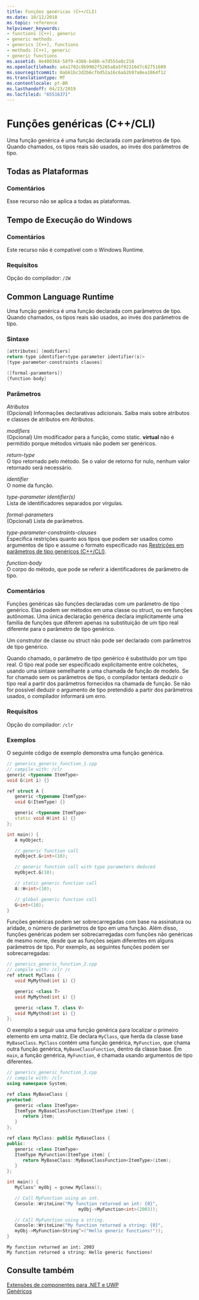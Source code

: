 ```yaml
---
title: Funções genéricas (C++/CLI)
ms.date: 10/12/2018
ms.topic: reference
helpviewer_keywords:
- functions [C++], generic
- generic methods
- generics [C++], functions
- methods [C++], generic
- generic functions
ms.assetid: 8e409364-58f9-4360-b486-e7d555e0c218
ms.openlocfilehash: a4a1702c8b9902f5265a8a5f92316d7c82751609
ms.sourcegitcommit: 0ab61bc3d2b6cfbd52a16c6ab2b97a8ea1864f12
ms.translationtype: MT
ms.contentlocale: pt-BR
ms.lasthandoff: 04/23/2019
ms.locfileid: "65516371"
---
```

# <a name="generic-functions-ccli"></a>Funções genéricas (C++/CLI)

Uma função genérica é uma função declarada com parâmetros de tipo. Quando chamados, os tipos reais são usados, ao invés dos parâmetros de tipo.

## <a name="all-platforms"></a>Todas as Plataformas

### <a name="remarks"></a>Comentários

Esse recurso não se aplica a todas as plataformas.

## <a name="windows-runtime"></a>Tempo de Execução do Windows

### <a name="remarks"></a>Comentários

Este recurso não é compatível com o Windows Runtime.

### <a name="requirements"></a>Requisitos

Opção do compilador: `/ZW`

## <a name="common-language-runtime"></a>Common Language Runtime

Uma função genérica é uma função declarada com parâmetros de tipo. Quando chamados, os tipos reais são usados, ao invés dos parâmetros de tipo.

### <a name="syntax"></a>Sintaxe

```cpp
[attributes] [modifiers]
return-type identifier<type-parameter identifier(s)>
[type-parameter-constraints clauses]

([formal-parameters])
{function-body}
```

### <a name="parameters"></a>Parâmetros

*Atributos*<br/>
(Opcional) Informações declarativas adicionais. Saiba mais sobre atributos e classes de atributos em Atributos.

*modifiers*<br/>
(Opcional) Um modificador para a função, como static.  **virtual** não é permitido porque métodos virtuais não podem ser genéricos.

*return-type*<br/>
O tipo retornado pelo método. Se o valor de retorno for nulo, nenhum valor retornado será necessário.

*identifier*<br/>
O nome da função.

*type-parameter identifier(s)*<br/>
Lista de identificadores separados por vírgulas.

*formal-parameters*<br/>
(Opcional) Lista de parâmetros.

*type-parameter-constraints-clauses*<br/>
Especifica restrições quanto aos tipos que podem ser usados como argumentos de tipo e assume o formato especificado nas [Restrições em parâmetros de tipo genéricos (C++/CLI)](constraints-on-generic-type-parameters-cpp-cli.md).

*function-body*<br/>
O corpo do método, que pode se referir a identificadores de parâmetro de tipo.

### <a name="remarks"></a>Comentários

Funções genéricas são funções declaradas com um parâmetro de tipo genérico. Elas podem ser métodos em uma classe ou struct, ou em funções autônomas. Uma única declaração genérica declara implicitamente uma família de funções que diferem apenas na substituição de um tipo real diferente para o parâmetro de tipo genérico.

Um construtor de classe ou struct não pode ser declarado com parâmetros de tipo genérico.

Quando chamado, o parâmetro de tipo genérico é substituído por um tipo real. O tipo real pode ser especificado explicitamente entre colchetes, usando uma sintaxe semelhante a uma chamada de função de modelo. Se for chamado sem os parâmetros de tipo, o compilador tentará deduzir o tipo real a partir dos parâmetros fornecidos na chamada de função. Se não for possível deduzir o argumento de tipo pretendido a partir dos parâmetros usados, o compilador informará um erro.

### <a name="requirements"></a>Requisitos

Opção do compilador: `/clr`

### <a name="examples"></a>Exemplos

O seguinte código de exemplo demonstra uma função genérica.

```cpp
// generics_generic_function_1.cpp
// compile with: /clr
generic <typename ItemType>
void G(int i) {}

ref struct A {
   generic <typename ItemType>
   void G(ItemType) {}

   generic <typename ItemType>
   static void H(int i) {}
};

int main() {
   A myObject;

   // generic function call
   myObject.G<int>(10);

   // generic function call with type parameters deduced
   myObject.G(10);

   // static generic function call
   A::H<int>(10);

   // global generic function call
   G<int>(10);
}
```

Funções genéricas podem ser sobrecarregadas com base na assinatura ou aridade, o número de parâmetros de tipo em uma função. Além disso, funções genéricas podem ser sobrecarregadas com funções não genéricas de mesmo nome, desde que as funções sejam diferentes em alguns parâmetros de tipo. Por exemplo, as seguintes funções podem ser sobrecarregadas:

```cpp
// generics_generic_function_2.cpp
// compile with: /clr /c
ref struct MyClass {
   void MyMythod(int i) {}

   generic <class T>
   void MyMythod(int i) {}

   generic <class T, class V>
   void MyMythod(int i) {}
};
```

O exemplo a seguir usa uma função genérica para localizar o primeiro elemento em uma matriz. Ele declara `MyClass`, que herda da classe base `MyBaseClass`. `MyClass` contém uma função genérica, `MyFunction`, que chama outra função genérica, `MyBaseClassFunction`, dentro da classe base. Em `main`, a função genérica, `MyFunction`, é chamada usando argumentos de tipo diferentes.

```cpp
// generics_generic_function_3.cpp
// compile with: /clr
using namespace System;

ref class MyBaseClass {
protected:
   generic <class ItemType>
   ItemType MyBaseClassFunction(ItemType item) {
      return item;
   }
};

ref class MyClass: public MyBaseClass {
public:
   generic <class ItemType>
   ItemType MyFunction(ItemType item) {
      return MyBaseClass::MyBaseClassFunction<ItemType>(item);
   }
};

int main() {
   MyClass^ myObj = gcnew MyClass();

   // Call MyFunction using an int.
   Console::WriteLine("My function returned an int: {0}",
                           myObj->MyFunction<int>(2003));

   // Call MyFunction using a string.
   Console::WriteLine("My function returned a string: {0}",
   myObj->MyFunction<String^>("Hello generic functions!"));
}
```

```Output
My function returned an int: 2003
My function returned a string: Hello generic functions!
```

## <a name="see-also"></a>Consulte também

[Extensões de componentes para .NET e UWP](component-extensions-for-runtime-platforms.md)<br/>
[Genéricos](generics-cpp-component-extensions.md)
